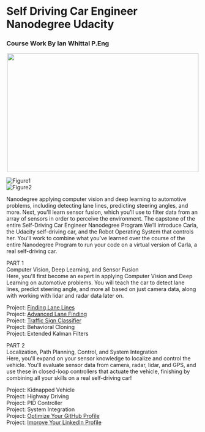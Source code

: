 # Self Driving Car Engineer Nanodegree Udacity
### **Course Work By Ian Whittal P.Eng**  

<p align="center">
<img width="500" height="310" src="https://github.com/udacity/self-driving-car/blob/master/images/car.jpeg"</p>    
    
![Figure1](https://github.com/udacity/self-driving-car/blob/master/images/car.jpeg)  
![Figure2](https://github.com/silverwhere/Self-Driving-Car-Nanodegree---Udacity/blob/main/partnerships.jpg)  
  
Nanodegree applying computer vision and deep learning to automotive problems, including detecting lane lines, predicting steering angles, and more. Next, you'll learn sensor fusion, which you'll use to filter data from an array of sensors in order to perceive the environment. The capstone of the entire Self-Driving Car Engineer Nanodegree Program We’ll introduce Carla, the Udacity self-driving car, and the Robot Operating System that controls her. You’ll work to combine what you’ve learned over the course of the entire Nanodegree Program to run your code on a virtual version of Carla, a real self-driving car.  
    
PART 1  
Computer Vision, Deep Learning, and Sensor Fusion  
Here, you'll first become an expert in applying Computer Vision and Deep Learning on automotive problems. You will teach the car to detect lane lines, predict steering angle, and more all based on just camera data, along with working with lidar and radar data later on.  

Project: [Finding Lane Lines](https://github.com/silverwhere/Self-Driving-Car-Nanodegree---Udacity/tree/main/Project%201%20-%20Finding%20Lane%20Lines)  
Project: [Advanced Lane Finding](https://github.com/silverwhere/Self-Driving-Car-Nanodegree---Udacity/tree/main/Project%202%20-%20Advanced%20Lane%20Finding)    
Project: [Traffic Sign Classifier](https://github.com/silverwhere/Self-Driving-Car-Nanodegree---Udacity/tree/main/Project%203%20-%20Traffic%20Sign%20Classifier)    
Project: Behavioral Cloning  
Project: Extended Kalman Filters  
  
PART 2  
Localization, Path Planning, Control, and System Integration  
Here, you'll expand on your sensor knowledge to localize and control the vehicle. You'll evaluate sensor data from camera, radar, lidar, and GPS, and use these in closed-loop controllers that actuate the vehicle, finishing by combining all your skills on a real self-driving car!

Project: Kidnapped Vehicle  
Project: Highway Driving  
Project: PID Controller  
Project: System Integration  
Project: [Optimize Your GitHub Profile](http://www.github.com/silverwhere)  
Project: [Improve Your LinkedIn Profile](http://www.linkedin.com/in/ianwhittal/)    

